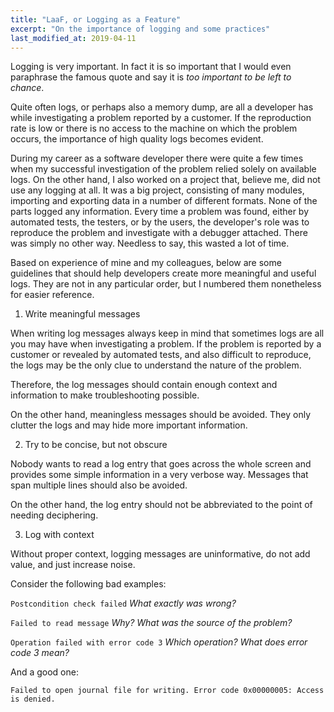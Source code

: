 ```yaml
---
title: "LaaF, or Logging as a Feature"
excerpt: "On the importance of logging and some practices"
last_modified_at: 2019-04-11
---
```


Logging is very important. In fact it is so important that I would even paraphrase the famous quote and say it is _too important to be left to chance_.

Quite often logs, or perhaps also a memory dump, are all a developer has while investigating a problem reported by a customer. If the reproduction rate is low or there is no access to the machine on which the problem occurs, the importance of high quality logs becomes evident.

During my career as a software developer there were quite a few times when my successful investigation of the problem relied solely on available logs. On the other hand, I also worked on a project that, believe me, did not use any logging at all. It was a big project, consisting of many modules, importing and exporting data in a number of different formats. None of the parts logged any information. Every time a problem was found, either by automated tests, the testers, or by the users, the developer's role was to reproduce the problem and investigate with a debugger attached. There was simply no other way. Needless to say, this wasted a lot of time.

Based on experience of mine and my colleagues, below are some guidelines that should help developers create more meaningful and useful logs. They are not in any particular order, but I numbered them nonetheless for easier reference.

 1. Write meaningful messages

When writing log messages always keep in mind that sometimes logs are all you may have when investigating a problem. If the problem is reported by a customer or revealed by automated tests, and also difficult to reproduce, the logs may be the only clue to understand the nature of the problem.

Therefore, the log messages should contain enough context and information to make troubleshooting possible.

On the other hand, meaningless messages should be avoided. They only clutter the logs and may hide more important information.

 2. Try to be concise, but not obscure

Nobody wants to read a log entry that goes across the whole screen and provides some simple information in a very verbose way. Messages that span multiple lines should also be avoided.

On the other hand, the log entry should not be abbreviated to the point of needing deciphering.

 3. Log with context

Without proper context, logging messages are uninformative, do not add value, and just increase noise.

Consider the following bad examples:

`Postcondition check failed` _What exactly was wrong?_

`Failed to read message` _Why? What was the source of the problem?_

`Operation failed with error code 3` _Which operation? What does error code 3 mean?_

And a good one:

`Failed to open journal file for writing. Error code 0x00000005: Access is denied.`


